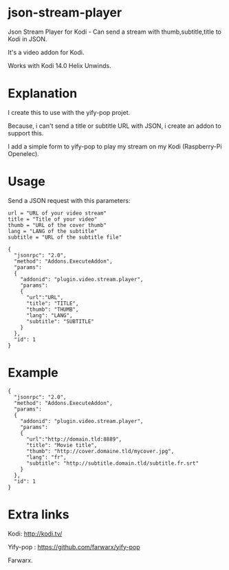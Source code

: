 # json-stream-player
Json Stream Player for Kodi - Can send a stream with thumb,subtitle,title to Kodi in JSON.

It's a video addon for Kodi.

Works with Kodi 14.0 Helix Unwinds.

# Explanation
I create this to use with the yify-pop projet.

Because, i can't send a title or subtitle URL with JSON, i create an addon to support this.

I add a simple form to yify-pop to play my stream on my Kodi (Raspberry-Pi Openelec).

# Usage
Send a JSON request with this parameters:

```
url = "URL of your video stream"
title = "Title of your video"
thumb = "URL of the cover thumb"
lang = "LANG of the subtitle"
subtitle = "URL of the subtitle file"
```

```
{
  "jsonrpc": "2.0",
  "method": "Addons.ExecuteAddon",
  "params":
  {
    "addonid": "plugin.video.stream.player",
    "params":
    {
      "url":"URL",
      "title": "TITLE",
      "thumb": "THUMB",
      "lang": "LANG",
      "subtitle": "SUBTITLE"
    }
  },
  "id": 1
}
```

# Example
```
{
  "jsonrpc": "2.0",
  "method": "Addons.ExecuteAddon",
  "params":
  {
    "addonid": "plugin.video.stream.player",
    "params":
    {
      "url":"http://domain.tld:8889",
      "title": "Movie title",
      "thumb": "http://cover.domaine.tld/mycover.jpg",
      "lang": "fr",
      "subtitle": "http://subtitle.domain.tld/subtitle.fr.srt"
    }
  },
  "id": 1
}
```

# Extra links
Kodi:  http://kodi.tv/

Yify-pop : https://github.com/farwarx/yify-pop


Farwarx.
